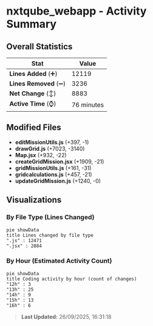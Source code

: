 # nxtqube_webapp - Activity Summary 

## Overall Statistics

| Stat                   | Value                                                             |
| ---------------------- | ----------------------------------------------------------------- |
| **Lines Added** (➕)   | 12119                                          |
| **Lines Removed** (➖) | 3236                                        |
| **Net Change** (↕)    | 8883                |
| **Active Time** (⌚)   | 76 minutes |


## Modified Files
- **editMissionUtils.js** (+397, -1)
- **drawGrid.js** (+7023, -3140)
- **Map.jsx** (+932, -22)
- **createGridMission.jsx** (+1909, -21)
- **gridMissionUtils.js** (+161, -31)
- **gridcalculations.js** (+457, -21)
- **updateGridMission.js** (+1240, -0)

## Visualizations

### By File Type (Lines Changed)

```mermaid
pie showData
title Lines changed by file type
".js" : 12471
".jsx" : 2884
```

### By Hour (Estimated Activity Count)

```mermaid
pie showData
title Coding activity by hour (count of changes)
"12h" : 3
"13h" : 25
"14h" : 9
"15h" : 13
"16h" : 6
```


> **Last Updated:** 26/09/2025, 16:31:18